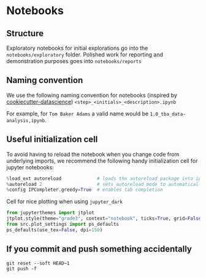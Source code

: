 # Notebooks

## Structure

Exploratory notebooks for initial explorations go into the `notebooks/exploratory` folder.
Polished work for reporting and demonstration purposes goes into `notebooks/reports`

## Naming convention

We use the following naming convention for notebooks (inspired by [cookiecutter-datascience](https://drivendata.github.io/cookiecutter-data-science/#notebooks-are-for-exploration-and-communication))
```<step>_<initials>_<description>.ipynb```

For example, for `Tom Baker Adams` a valid name would be `1.0_tba_data-analysis,ipynb`.

## Useful initialization cell

To avoid having to reload the notebook when you change code from underlying imports, we recommend the following handy initialization cell for jupyter notebooks:

```python
%load_ext autoreload             # loads the autoreload package into ipython kernel
%autoreload 2                    # sets autoreload mode to automatically reload modules when they change
%config IPCompleter.greedy=True  # enables tab completion
```

Cell for nice plotting when using `jupyter_dark`

```python
from jupyterthemes import jtplot
jtplot.style(theme="grade3", context="notebook", ticks=True, grid=False)
from src.plot_settings import ps_defaults
ps_defaults(use_tex=False, dpi=150)
```


## If you commit and push something accidentally

```
git reset --soft HEAD~1
git push -f
```
